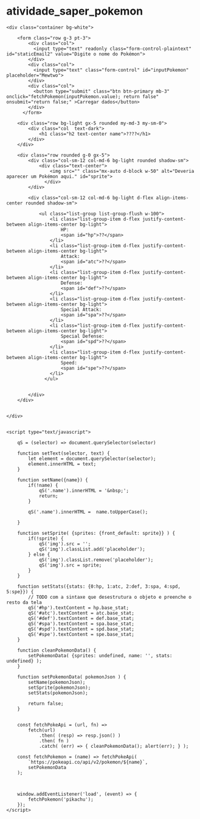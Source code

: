 # atividade_saper_pokemon

<!DOCTYPE html>
<html lang="en">
<head>
    <meta charset="UTF-8">
    <meta http-equiv="X-UA-Compatible" content="IE=edge">
    <meta name="viewport" content="width=device-width, initial-scale=1.0">
    <title>Saper - Atividade Pok&eacute;mon</title>
    <link href="https://cdn.jsdelivr.net/npm/bootstrap@5.3.0-alpha1/dist/css/bootstrap.min.css" rel="stylesheet" integrity="sha384-GLhlTQ8iRABdZLl6O3oVMWSktQOp6b7In1Zl3/Jr59b6EGGoI1aFkw7cmDA6j6gD" crossorigin="anonymous">

</head>
<body>

    
    <div class="container bg-white">

        <form class="row g-3 pt-3">
            <div class="col">
              <input type="text" readonly class="form-control-plaintext" id="staticEmail2" value="Digite o nome do Pokémon">
            </div>
            <div class="col">
              <input type="text" class="form-control" id="inputPokemon" placeholder="Mewtwo">
            </div>
            <div class="col">
              <button type="submit" class="btn btn-primary mb-3" onclick="fetchPokemon(inputPokemon.value); return false" onsubmit="return false;" >Carregar dados</button>
            </div>
          </form>

        <div class="row bg-light gx-5 rounded my-md-3 my-sm-0">
            <div class="col  text-dark">
                <h1 class="h2 text-center name">????</h1>
            </div>
        </div>

        <div class="row rounded g-0 gx-5">
            <div class="col-sm-12 col-md-6 bg-light rounded shadow-sm">
                <div class="text-center">
                    <img src="" class="mx-auto d-block w-50" alt="Deveria aparecer um Pokémon aqui." id="sprite">
                  </div>
            </div>

            <div class="col-sm-12 col-md-6 bg-light d-flex align-items-center rounded shadow-sm">

                <ul class="list-group list-group-flush w-100">
                    <li class="list-group-item d-flex justify-content-between align-items-center bg-light">
                        HP:
                        <span id="hp">??</span>
                    </li>
                    <li class="list-group-item d-flex justify-content-between align-items-center bg-light">
                        Attack:
                        <span id="atc">??</span>
                    </li>
                    <li class="list-group-item d-flex justify-content-between align-items-center bg-light">
                        Defense:
                        <span id="def">??</span>
                    </li>
                    <li class="list-group-item d-flex justify-content-between align-items-center bg-light">
                        Special Attack:
                        <span id="spa">??</span>
                    </li>
                    <li class="list-group-item d-flex justify-content-between align-items-center bg-light">
                        Special Defense:
                        <span id="spd">??</span>
                    </li>
                    <li class="list-group-item d-flex justify-content-between align-items-center bg-light">
                        Speed:
                        <span id="spe">??</span>
                    </li>
                  </ul>


            </div>
        </div>


    </div>


    <script type="text/javascript">

        qS = (selector) => document.querySelector(selector)

        function setText(selector, text) {
            let element = document.querySelector(selector);
            element.innerHTML = text;
        }

        function setName({name}) {
            if(!name) {
                qS('.name').innerHTML = '&nbsp;';
                return;
            }

            qS('.name').innerHTML =  name.toUpperCase();

        }

        function setSprite( {sprites: {front_default: sprite}} ) {
            if(!sprite) {
                qS('img').src = '';
                qS('img').classList.add('placeholder');    
            } else {
                qS('img').classList.remove('placeholder');    
                qS('img').src = sprite;
            }
        }

        function setStats({stats: {0:hp, 1:atc, 2:def, 3:spa, 4:spd, 5:spe}}) {
            // TODO com a sintaxe que desestrutura o objeto e preenche o resto da tela
            qS('#hp').textContent = hp.base_stat;
            qS('#atc').textContent = atc.base_stat;
            qS('#def').textContent = def.base_stat;
            qS('#spa').textContent = spa.base_stat;
            qS('#spd').textContent = spd.base_stat;
            qS('#spe').textContent = spe.base_stat;
        }

        function cleanPokemonData() {
            setPokemonData( {sprites: undefined, name: '', stats: undefined} );
        }

        function setPokemonData( pokemonJson ) {
            setName(pokemonJson);
            setSprite(pokemonJson);
            setStats(pokemonJson);

            return false;
        }


        const fetchPokeApi = (url, fn) =>  
            fetch(url)
                .then( (resp) => resp.json() )
                .then( fn )
                .catch( (err) => { cleanPokemonData(); alert(err); } );
        
        const fetchPokemon = (name) => fetchPokeApi(
            `https://pokeapi.co/api/v2/pokemon/${name}`,
            setPokemonData
        );



        window.addEventListener('load', (event) => {
            fetchPokemon('pikachu');
        });
    </script>
</body>
</html>

